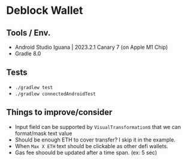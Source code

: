 # Deblock Wallet

## Tools / Env.

- Android Studio Iguana | 2023.2.1 Canary 7 (on Apple M1 Chip)
- Gradle 8.0

## Tests

- `./gradlew test`
- `./gradlew connectedAndroidTest`

## Things to improve/consider 

- Input field can be supported by `VisualTransformation`s that we can format/mask text value
- Should be enough ETH to cover transfer? I skip it in the example.
- When `Max X ETH` text should be clickable as other defi wallets.
- Gas fee shoould be updated after a time span. (ex: 5 sec)
